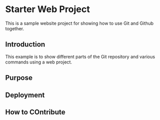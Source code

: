 # Starter Web Project

This is a sample website project for
showing how to use Git and Github together.

## Introduction

This example is to show different parts
of the Git repository and various commands
using a web project.

## Purpose

## Deployment

## How to COntribute
